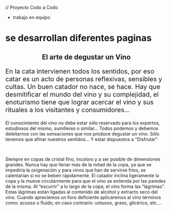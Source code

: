 // Proyecto Codo a Codo 
* trabajo en equipo
# se desarrollan diferentes paginas
<div class="body" id="1">
    <div class="capa1">
      <h2 class="h2" style="text-align: center;">El arte de degustar un Vino</h2>
      <p class="texto" style="font-size: 20px;">En la cata intervienen todos los sentidos, por eso catar es un acto de personas reflexivas, sensibles y cultas. Un buen catador no nace, se hace. Hay que desmitificar el mundo del vino y su complejidad, el enoturismo tiene que lograr acercar el vino y sus rituales a los visitantes y consumidores… </p>
       <p> El conocimiento del vino no debe estar sólo reservado para los expertos, estudiosos del mismo, sumilleres o similar… Todos podemos y debemos deleitarnos con las sensaciones que nos produce degustar un vino. Sólo tenemos que afinar nuestros sentidos… Y estar dispuestos a "Disfrutar"</p>
          <br>
      <p> Siempre en copas de cristal fino, incoloro y a ser posible de dimensiones grandes. Nunca hay que llenar más de la mitad de la copa, ya que se impediría la oxigenación y para vinos que han de servirse fríos, se calentarían si no se beben rápidamente. El catador inclina ligeramente la copa y la mueve circularmente para que el vino se extienda por las paredes de la misma. Al “escurrir” a lo largo de la copa, el vino forma las “lágrimas”. Estas lágrimas están ligadas al contenido de alcohol y extracto seco del vino. Cuando apreciemos un lloro deficiente aplicaremos al vino términos como: acuoso o fluido; en caso contrario: untuoso, graso, glicérico, etc…. </p>
    
